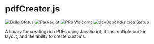# pdfCreator.js
[![Build Status](https://travis-ci.org/LeoAref/pdfCreator.js.svg?branch=master)](https://travis-ci.org/LeoAref/pdfCreator.js)
[![Packagist](https://img.shields.io/packagist/l/doctrine/orm.svg?maxAge=2592000?style=flat-square)](https://github.com/LeoAref/pdfCreator.js/blob/master/LICENSE.txt)
[![PRs Welcome](https://img.shields.io/badge/PRs-welcome-brightgreen.svg)](CONTRIBUTING.md#pull-requests)
[![devDependencies Status](https://david-dm.org/LeoAref/pdfCreator.js/dev-status.svg)](https://david-dm.org/LeoAref/pdfCreator.js?type=dev)

A library for creating rich PDFs using JavaScript, it has multiple built-in layout, and the ability to create customs.

